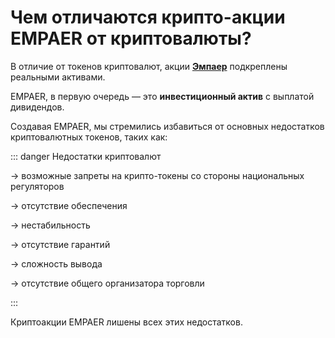 # Чем отличаются крипто-акции EMPAER от криптовалюты? 

 В отличие от токенов криптовалют, акции **[Эмпаер](https://empaer.capital)** подкреплены реальными активами.

EMPAER, в первую очередь — это **инвестиционный актив** с выплатой дивидендов. 

Создавая EMPAER, мы стремились избавиться от&#160;основных недостатков криптовалютных токенов, таких как:

::: danger Недостатки криптовалют

 &#8594;  возможные запреты на крипто-токены со&#160;стороны национальных регуляторов
 
  &#8594;  отсутствие обеспечения
  
  &#8594;  нестабильность
  
  &#8594;  отсутствие гарантий
  
  &#8594;  cложность вывода
  
  &#8594;  отсутствие общего организатора торговли
  
:::

Криптоакции EMPAER лишены всех этих недостатков.
